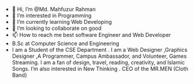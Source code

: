 - 👋 Hi, I’m @Md. Mahfuzur Rahman
- 👀 I’m interested in Programming 
- 🌱 I’m currently learning Web Developing
- 💞️ I’m looking to collaborate on good
- 📫 How to reach me best software Engineer and Web Developer
- B.Sc at Computer Science and Engineering
- I am a Student of the  CSE Department . I  am a Web Designer ,Graphics Designer ,A Programmer, Campus Ambassador, and Volunteer, Games Streaming. I am a fan of design, travel, reading, creativity, and Islamic Songs. I’m also interested in New Thinking . CEO of the MR.MEN (Cloth Band)
<!---
rabbi640/rabbi640 is a ✨ special ✨ repository because its `README.md` (this file) appears on your GitHub profile.
You can click the Preview link to take a look at your changes.
--->
